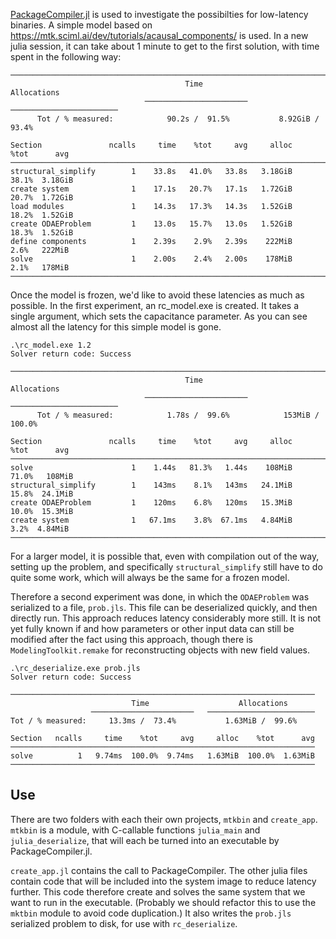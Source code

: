 [PackageCompiler.jl](https://github.com/JuliaLang/PackageCompiler.jl) is used to investigate
the possibilties for low-latency binaries. A simple model based on
https://mtk.sciml.ai/dev/tutorials/acausal_components/ is used. In a new julia session, it
can take about 1 minute to get to the first solution, with time spent in the following way:

    ────────────────────────────────────────────────────────────────────────────────
                                           Time                    Allocations
                                  ───────────────────────   ────────────────────────
          Tot / % measured:            90.2s /  91.5%           8.92GiB /  93.4%
    
    Section               ncalls     time    %tot     avg     alloc    %tot      avg
    ────────────────────────────────────────────────────────────────────────────────
    structural_simplify        1    33.8s   41.0%   33.8s   3.18GiB   38.1%  3.18GiB
    create system              1    17.1s   20.7%   17.1s   1.72GiB   20.7%  1.72GiB
    load modules               1    14.3s   17.3%   14.3s   1.52GiB   18.2%  1.52GiB
    create ODAEProblem         1    13.0s   15.7%   13.0s   1.52GiB   18.3%  1.52GiB
    define components          1    2.39s    2.9%   2.39s    222MiB    2.6%   222MiB
    solve                      1    2.00s    2.4%   2.00s    178MiB    2.1%   178MiB
    ────────────────────────────────────────────────────────────────────────────────

Once the model is frozen, we'd like to avoid these latencies as much as possible. In the
first experiment, an rc_model.exe is created. It takes a single argument, which sets the
capacitance parameter. As you can see almost all the latency for this simple model is gone.

    .\rc_model.exe 1.2
    Solver return code: Success
    
    ────────────────────────────────────────────────────────────────────────────────
                                           Time                    Allocations
                                  ───────────────────────   ────────────────────────
          Tot / % measured:            1.78s /  99.6%            153MiB / 100.0%
    
    Section               ncalls     time    %tot     avg     alloc    %tot      avg
    ────────────────────────────────────────────────────────────────────────────────
    solve                      1    1.44s   81.3%   1.44s    108MiB   71.0%   108MiB
    structural_simplify        1    143ms    8.1%   143ms   24.1MiB   15.8%  24.1MiB
    create ODAEProblem         1    120ms    6.8%   120ms   15.3MiB   10.0%  15.3MiB
    create system              1   67.1ms    3.8%  67.1ms   4.84MiB    3.2%  4.84MiB
    ────────────────────────────────────────────────────────────────────────────────

For a larger model, it is possible that, even with compilation out of the way, setting up
the problem, and specifically `structural_simplify` still have to do quite some work, which
will always be the same for a frozen model.

Therefore a second experiment was done, in which the `ODAEProblem` was serialized to a file,
`prob.jls`. This file can be deserialized quickly, and then directly run. This approach
reduces latency considerably more still. It is not yet fully known if and how parameters or
other input data can still be modified after the fact using this approach, though there is
`ModelingToolkit.remake` for reconstructing objects with new field values.

    .\rc_deserialize.exe prob.jls
    Solver return code: Success
    
    ────────────────────────────────────────────────────────────────────
                               Time                    Allocations
                      ───────────────────────   ────────────────────────
    Tot / % measured:     13.3ms /  73.4%           1.63MiB /  99.6%
    
    Section   ncalls     time    %tot     avg     alloc    %tot      avg
    ────────────────────────────────────────────────────────────────────
    solve          1   9.74ms  100.0%  9.74ms   1.63MiB  100.0%  1.63MiB
    ────────────────────────────────────────────────────────────────────

## Use

There are two folders with each their own projects, `mtkbin` and `create_app`. `mtkbin` is a
module, with C-callable functions `julia_main` and `julia_deserialize`, that will each be
turned into an executable by PackageCompiler.jl.

`create_app.jl` contains the call to PackageCompiler. The other julia files contain code
that will be included into the system image to reduce latency further. This code therefore
create and solves the same system that we want to run in the executable. (Probably we should
refactor this to use the `mktbin` module to avoid code duplication.) It also writes the
`prob.jls` serialized problem to disk, for use with `rc_deserialize`.
